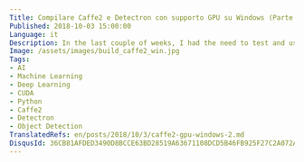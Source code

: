 ```yaml
---
Title: Compilare Caffe2 e Detectron con supporto GPU su Windows (Parte 2 di 2)
Published: 2018-10-03 15:00:00
Language: it
Description: In the last couple of weeks, I had the need to test and use some custom models made with Caffe2 framework and Detectron. They are actively developed on Linux, but I needed to have them run on Windows 10 with CUDA GPU support. This post (part 2 of 2) is a step-by-step guide on how I did it, hoping it can help other people with the same need.
Image: /assets/images/build_caffe2_win.jpg
Tags:
- AI
- Machine Learning
- Deep Learning
- CUDA
- Python
- Caffe2
- Detectron
- Object Detection
TranslatedRefs: en/posts/2018/10/3/caffe2-gpu-windows-2.md
DisqusId: 36CB81AFDED3490D8BCCE63BD28519A63671108DCD5B46FB925F27C2A072AD65
---
```

